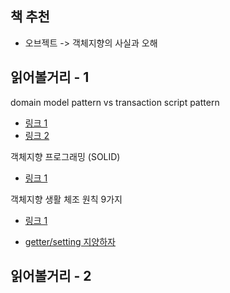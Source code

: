 ## 책 추천

- 오브젝트 -> 객체지향의 사실과 오해

## 읽어볼거리 - 1

domain model pattern vs transaction script pattern

- [링크 1](https://applepick.tistory.com/153)
- [링크 2](https://velog.io/@hoyun7443/%ED%8A%B8%EB%9E%9C%EC%9E%AD%EC%85%98-%EC%8A%A4%ED%81%AC%EB%A6%BD%ED%8A%B8-%ED%8C%A8%ED%84%B4-vs-%EB%8F%84%EB%A9%94%EC%9D%B8-%EB%AA%A8%EB%8D%B8-%ED%8C%A8%ED%84%B4)

객체지향 프로그래밍 (SOLID)

- [링크 1](https://velog.io/@marisol/%EA%B0%9D%EC%B2%B4%EC%A7%80%ED%96%A5-%ED%94%84%EB%A1%9C%EA%B7%B8%EB%9E%98%EB%B0%8D-SOLID)

객체지향 생활 체조 원칙 9가지

- [링크 1](https://velog.io/@marisol/%EA%B0%9D%EC%B2%B4%EC%A7%80%ED%96%A5-%ED%94%84%EB%A1%9C%EA%B7%B8%EB%9E%98%EB%B0%8D-%EA%B0%9D%EC%B2%B4%EC%A7%80%ED%96%A5-%EC%83%9D%ED%99%9C%EC%B2%B4%EC%A1%B0%EC%9B%90%EC%B9%99#7%EF%B8%8F%E2%83%A3-3%EA%B0%9C-%EC%9D%B4%EC%83%81%EC%9D%98-%EC%8A%A4%EC%9C%84%ED%94%84%ED%8A%B8-%EA%B8%B0%EB%B3%B8-%EB%8D%B0%EC%9D%B4%ED%84%B0%ED%83%80%EC%9E%85int-string-double-%EB%93%B1-%ED%94%84%EB%A1%9C%ED%8D%BC%ED%8B%B0%EB%A5%BC-%EA%B0%80%EC%A7%84-%ED%83%80%EC%9E%85%EC%9D%84-%EA%B5%AC%ED%98%84%ED%95%98%EC%A7%80-%EC%95%8A%EB%8A%94%EB%8B%A4)

- [getter/setting 지양하자](https://colabear754.tistory.com/173#:~:text=%EB%AC%B4%EB%B6%84%EB%B3%84%ED%95%9C%20Getter%EC%99%80%20Setter%EC%9D%98,%EB%AC%B8%EC%A0%9C%EA%B0%80%20%EB%B0%9C%EC%83%9D%ED%95%A0%20%EC%88%98%20%EC%9E%88%EB%8B%A4.)


## 읽어볼거리 - 2
